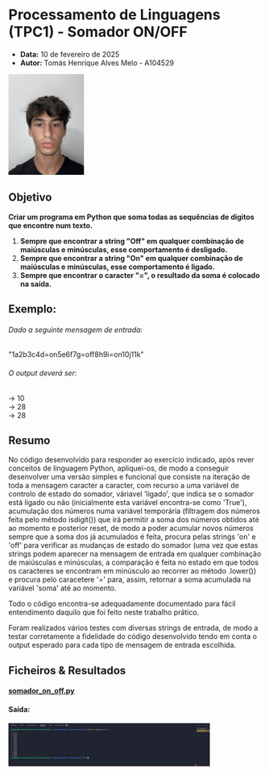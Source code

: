 <!-- 

O manifesto deverá ter a seguinte estrutura: título, data, autor (nome, número e foto), resumo (lista de parágrafos descrevendo sucintamente em que consistiu o trabalho), lista de resultados (lista com apontadores para os ficheiros resultantes);

-->


# Processamento de Linguagens (TPC1) - Somador ON/OFF
- **Data:** 10 de fevereiro de 2025
- **Autor:** Tomás Henrique Alves Melo - A104529 

<img src="../assets/perfil.jpg" alt="A104529 - Tomás Melo" width="150">

## Objetivo 

**Criar um programa em Python que soma todas as sequências de digitos que encontre num texto.**
1. **Sempre que encontrar a string "Off" em qualquer combinação de maiúsculas e minúsculas, esse comportamento é desligado.**
2. **Sempre que encontrar a string "On" em qualquer combinação de maiúsculas e minúsculas, esse comportamento é ligado.**
3. **Sempre que encontrar o caracter "=", o resultado da soma é colocado na saída.**

## Exemplo: 

###### Dado a seguinte mensagem de entrada: 
"1a2b3c4d=on5e6f7g=off8h9i=on10j11k"

###### O output deverá ser: 

-> 10<br> -> 28<br> -> 28

## Resumo

No código desenvolvido para responder ao exercício indicado, após rever conceitos de linguagem Python, apliquei-os, de modo a conseguir desenvolver uma versão simples e funcional que consiste na iteração de toda a mensagem caracter a caracter, com recurso a uma variável de controlo de estado do somador, váriavel 'ligado', que indica se o somador está ligado ou não (inicialmente esta variável encontra-se como 'True'), acumulação dos números numa variável temporária (filtragem dos números feita pelo método isdigit()) que irá permitir a soma dos números obtidos até ao momento e posterior reset, de modo a poder acumular novos números sempre que a soma dos já acumulados é feita, procura pelas strings 'on' e 'off' para verificar as mudanças de estado do somador (uma vez que estas strings podem aparecer na mensagem de entrada em qualquer combinação de maiúsculas e minúsculas, a comparação é feita no estado em que todos os caracteres se encontram em minúsculo ao recorrer ao método .lower()) e procura pelo caracetere '=' para, assim, retornar a soma acumulada na variável 'soma' até ao momento. 

Todo o código encontra-se adequadamente documentado para fácil entendimento daquilo que foi feito neste trabalho prático. 

Foram realizados vários testes com diversas strings de entrada, de modo a testar corretamente a fidelidade do código desenvolvido tendo em conta o output esperado para cada tipo de mensagem de entrada escolhida.

## Ficheiros & Resultados 

#### [somador_on_off.py](./somador_on_off.py)
#### Saída:
<img src="../assets/TPC1_output_v1.png" alt="Output v2" width="400">
